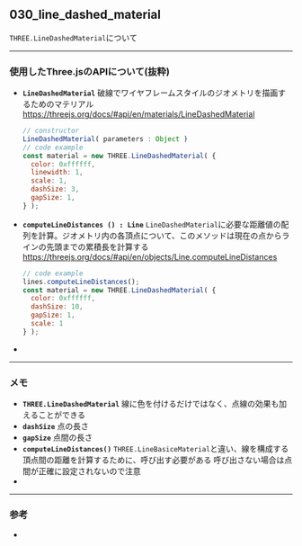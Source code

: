## 030_line_dashed_material

``THREE.LineDashedMaterial``について

---
### 使用したThree.jsのAPIについて(抜粋)

- **``LineDashedMaterial``**
  破線でワイヤフレームスタイルのジオメトリを描画するためのマテリアル
  https://threejs.org/docs/#api/en/materials/LineDashedMaterial

  ```javascript
  // constructor
  LineDashedMaterial( parameters : Object )
  // code example
  const material = new THREE.LineDashedMaterial( {
  	color: 0xffffff,
  	linewidth: 1,
  	scale: 1,
  	dashSize: 3,
  	gapSize: 1,
  } );
  ```



- **``computeLineDistances () : Line``**
  ``LineDashedMaterial``に必要な距離値の配列を計算。ジオメトリ内の各頂点について、このメソッドは現在の点からラインの先頭までの累積長を計算する
  https://threejs.org/docs/#api/en/objects/Line.computeLineDistances

  ```javascript
  // code example
  lines.computeLineDistances();
  const material = new THREE.LineDashedMaterial( {
  	color: 0xffffff,
  	dashSize: 10,
  	gapSize: 1,
  	scale: 1
  } );
  ```



- 

---
### メモ

- **``THREE.LineDashedMaterial``**
  線に色を付けるだけではなく、点線の効果も加えることができる
- **``dashSize``**
  点の長さ
- **``gapSize``**
  点間の長さ
- **``computeLineDistances()``**
  ``THREE.LineBasiceMaterial``と違い、線を構成する頂点間の距離を計算するために、呼び出す必要がある
  呼び出さない場合は点間が正確に設定されないので注意
- 

------

### 参考

- 
